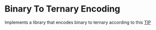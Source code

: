 # Binary To Ternary Encoding

Implements a library that encodes binary to ternary according to this [TIP](https://github.com/iotaledger/tips/blob/main/tips/TIP-0005/tip-0005.md)
